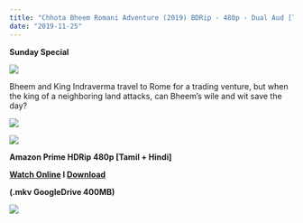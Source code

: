 ```yaml
---
title: "Chhota Bheem Romani Adventure (2019) BDRip - 480p - Dual Aud [Tamil + Hindi] - x264 - 400MB"
date: "2019-11-25"
---
```


**Sunday Special**

[![](https://1.bp.blogspot.com/-BGilHUYrxqY/XdlUuCW8byI/AAAAAAAAA2E/DSdsDxl-Q7clo6WtvFyR5m8k1Q8LO94jgCLcBGAsYHQ/s1600/images002.jpg)](https://1.bp.blogspot.com/-BGilHUYrxqY/XdlUuCW8byI/AAAAAAAAA2E/DSdsDxl-Q7clo6WtvFyR5m8k1Q8LO94jgCLcBGAsYHQ/s1600/images002.jpg)

Bheem and King Indraverma travel to Rome for a trading venture, but when the king of a neighboring land attacks, can Bheem’s wile and wit save the day?

[![](https://1.bp.blogspot.com/-k65POI1PBU4/XJ-DPWzpvkI/AAAAAAAAAag/d-DJiJNifeI8jyqs_e9XhUwmMhi3PjKPgCPcBGAYYCw/s1600/ezgif-4-b0c2339f90.gif)](https://1.bp.blogspot.com/-k65POI1PBU4/XJ-DPWzpvkI/AAAAAAAAAag/d-DJiJNifeI8jyqs_e9XhUwmMhi3PjKPgCPcBGAYYCw/s1600/ezgif-4-b0c2339f90.gif)

[![](https://1.bp.blogspot.com/-fai1ZuUwnbA/XIjy2aT4irI/AAAAAAAAANw/WFW0YRK47_8GLAt3pPBSzBk0GJA6Mk5fgCPcBGAYYCw/s1600/torrborder.gif)](https://1.bp.blogspot.com/-fai1ZuUwnbA/XIjy2aT4irI/AAAAAAAAANw/WFW0YRK47_8GLAt3pPBSzBk0GJA6Mk5fgCPcBGAYYCw/s1600/torrborder.gif)

**Amazon Prime HDRip 480p \[Tamil + Hindi\]**

**[Watch Online](https://drive.google.com/open?id=1tdeI0UGr__M3FNJ1IAnxo69ecF5alee9) I [Download](https://drive.google.com/open?id=1tdeI0UGr__M3FNJ1IAnxo69ecF5alee9)**

**(.mkv GoogleDrive 400MB)**

[![](https://1.bp.blogspot.com/-fai1ZuUwnbA/XIjy2aT4irI/AAAAAAAAANw/WFW0YRK47_8GLAt3pPBSzBk0GJA6Mk5fgCPcBGAYYCw/s1600/torrborder.gif)](https://1.bp.blogspot.com/-fai1ZuUwnbA/XIjy2aT4irI/AAAAAAAAANw/WFW0YRK47_8GLAt3pPBSzBk0GJA6Mk5fgCPcBGAYYCw/s1600/torrborder.gif)
